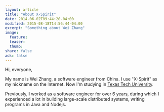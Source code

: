 ```yaml
---
layout: article
title: "About X-Spirit"
date: 2014-06-02T09:44:20-04:00
modified: 2015-08-18T14:56:44-04:00
excerpt: "Something about Wei Zhang"
image:
  feature:
  teaser:
  thumb:
share: false
ads: false
---
```



Hi, everyone,

My name is Wei Zhang, a software engineer from China. I use "X-Spirit" as my nickname on the Internet. Now I'm studying in <a href="http://www.ttu.edu" target="_blank">Texas Tech University</a>.

Previously, I worked as a software engineer for over 6 years, during which I experienced a lot in building large-scale distributed systems, writing programs in Java and Nodejs.


